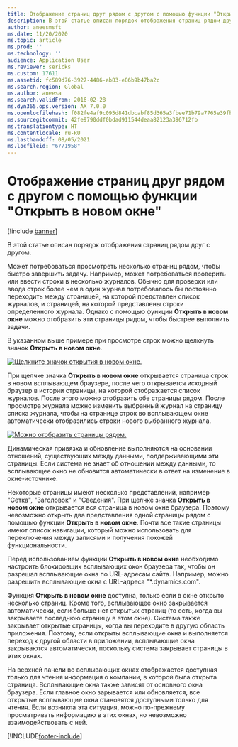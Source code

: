 ```yaml
---
title: Отображение страниц друг рядом с другом с помощью функции "Открыть в новом окне"
description: В этой статье описан порядок отображения страниц рядом друг с другом.
author: aneesmsft
ms.date: 11/20/2020
ms.topic: article
ms.prod: ''
ms.technology: ''
audience: Application User
ms.reviewer: sericks
ms.custom: 17611
ms.assetid: fc589d76-3927-4486-ab83-e86b9b47ba2c
ms.search.region: Global
ms.author: aneesa
ms.search.validFrom: 2016-02-28
ms.dyn365.ops.version: AX 7.0.0
ms.openlocfilehash: f082fe4af9c095d841dbcabf85d365a3fbee71b79a7765e39fbe691db7da458e
ms.sourcegitcommit: 42fe9790ddf0bdad911544deaa82123a396712fb
ms.translationtype: HT
ms.contentlocale: ru-RU
ms.lasthandoff: 08/05/2021
ms.locfileid: "6771958"
---
```

# <a name="show-pages-side-by-side-using-the-open-in-new-window-feature"></a>Отображение страниц друг рядом с другом с помощью функции "Открыть в новом окне"

[!include [banner](../includes/banner.md)]

В этой статье описан порядок отображения страниц рядом друг с другом.

Может потребоваться просмотреть несколько страниц рядом, чтобы быстро завершить задачу. Например, может потребоваться проверить или ввести строки в несколько журналов. Обычно для проверки или ввода строк более чем в один журнал потребовалось бы постоянно переходить между страницей, на которой представлен список журналов, и страницей, на которой представлены строки определенного журнала. Однако с помощью функции **Открыть в новом окне** можно отобразить эти страницы рядом, чтобы быстрее выполнить задачи.

В указанном выше примере при просмотре строк можно щелкнуть значок **Открыть в новом окне**.

[![Щелкните значок открытия в новом окне.](./media/open-in-new-window-icon.png)](./media/open-in-new-window-icon.png)

При щелчке значка **Открыть в новом окне** открывается страница строк в новом всплывающем браузере, после чего открывается исходный браузер в истории страницы, на которой отображается список журналов. После этого можно отобразить обе страницы рядом. После просмотра журнала можно изменить выбранный журнал на страницу списка журнала, чтобы на странице строк во всплывающем окне автоматически отобразились строки нового выбранного журнала.

[![Можно отобразить страницы рядом.](./media/pages-show-side-by-side.png)](./media/pages-show-side-by-side.png)

Динамическая привязка и обновление выполняются на основании отношений, существующих между данными, поддерживающими эти страницы. Если система не знает об отношении между данными, то всплывающее окно не обновится автоматически в ответ на изменение в окне-источнике.

Некоторые страницы имеют несколько представлений, например "Сетка", "Заголовок" и "Сведения". При щелчке значка **Открыть в новом окне** открывается вся страница в новом окне браузера. Поэтому невозможно открыть два представления одной страницы рядом с помощью функции **Открыть в новом окне**. Почти все такие страницы имеют список навигации, который можно использовать для переключения между записями и получения похожей функциональности.

Перед использованием функции **Открыть в новом окне** необходимо настроить блокировщик всплывающих окон браузера так, чтобы он разрешал всплывающие окна по URL-адресам сайта. Например, можно разрешить всплывающие окна с URL-адреса "\*.dynamics.com".

Функция **Открыть в новом окне** доступна, только если в окне открыто несколько страниц. Кроме того, всплывающее окно закрывается автоматически, если больше нет открытых страниц (то есть, когда вы закрываете последнюю страницу в этом окне). Система также закрывает открытые страницы, когда вы переходите в другую область приложения. Поэтому, если открыты всплывающие окна и выполняется переход к другой области в приложении, всплывающие окна закрываются автоматически, поскольку система закрывает страницы в этих окнах.

На верхней панели во всплывающих окнах отображается доступная только для чтения информация о компании, в которой была открыта страница. Всплывающие окна также зависят от основного окна браузера. Если главное окно зарывается или обновляется, все открытые всплывающие окна становятся доступными только для чтения. Если возникла эта ситуация, можно по-прежнему просматривать информацию в этих окнах, но невозможно взаимодействовать с ней.


[!INCLUDE[footer-include](../../../includes/footer-banner.md)]